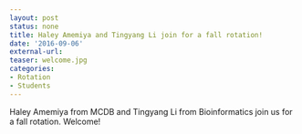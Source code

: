 ```yaml
---
layout: post
status: none
title: Haley Amemiya and Tingyang Li join for a fall rotation!
date: '2016-09-06'
external-url:
teaser: welcome.jpg
categories:
- Rotation
- Students
---
```


Haley Amemiya from MCDB and Tingyang Li from Bioinformatics join us for a fall rotation. Welcome!
